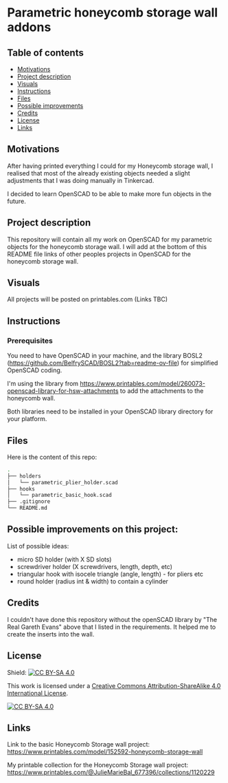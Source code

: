 # Parametric honeycomb storage wall addons

## Table of contents

- [Motivations](#motivations)
- [Project description](#description)
- [Visuals](#visuals)
- [Instructions](#instructions)
- [Files](#files)
- [Possible improvements](#improvements)
- [Credits](#credits)
- [License](#license)
- [Links](#links)

## Motivations <a name="motivations"></a>

After having printed everything I could for my Honeycomb storage wall, I realised that most of the already existing objects needed a slight adjustments that I was doing manually in Tinkercad. 

I decided to learn OpenSCAD to be able to make more fun objects in the future.

## Project description <a name="description"></a>

This repository will contain all my work on OpenSCAD for my parametric objects for the honeycomb storage wall. I will add at the bottom of this README file links of other peoples projects in OpenSCAD for the honeycomb storage wall.


## Visuals <a name="visuals"></a>

All projects will be posted on printables.com (Links TBC)

## Instructions <a name="instructions"></a>

### Prerequisites

You need to have OpenSCAD in your machine, and the library BOSL2 (https://github.com/BelfrySCAD/BOSL2?tab=readme-ov-file) for simplified OpenSCAD coding.

I'm using the library from https://www.printables.com/model/260073-openscad-library-for-hsw-attachments to add the attachments to the honeycomb wall.

Both libraries need to be installed in your OpenSCAD library directory for your platform.

## Files <a name="files"></a>

Here is the content of this repo:

```bash
.
├── holders
│   └── parametric_plier_holder.scad
├── hooks
│   └── parametric_basic_hook.scad
├── .gitignore
└── README.md
```

## Possible improvements on this project: <a name="improvements"></a>

List of possible ideas:

- micro SD holder (with X SD slots)
- screwdriver holder (X screwdrivers, length, depth, etc)
- triangular hook with isocele triangle (angle, length)  - for pliers etc
- round holder (radius int & width) to contain a cylinder

## Credits <a name="credits"></a>

I couldn't have done this repository without the openSCAD library by "The Real Gareth Evans" above that I listed in the requirements. It helped me to create the inserts into the wall.

## License <a name="license"></a>

Shield: [![CC BY-SA 4.0][cc-by-sa-shield]][cc-by-sa]

This work is licensed under a
[Creative Commons Attribution-ShareAlike 4.0 International License][cc-by-sa].

[![CC BY-SA 4.0][cc-by-sa-image]][cc-by-sa]

[cc-by-sa]: http://creativecommons.org/licenses/by-sa/4.0/
[cc-by-sa-image]: https://licensebuttons.net/l/by-sa/4.0/88x31.png
[cc-by-sa-shield]: https://img.shields.io/badge/License-CC%20BY--SA%204.0-lightgrey.svg


## Links <a name="links"></a>

Link to the basic Honeycomb Storage wall project: https://www.printables.com/model/152592-honeycomb-storage-wall

My printable collection for the Honeycomb Storage wall project: https://www.printables.com/@JulieMarieBal_677396/collections/1120229